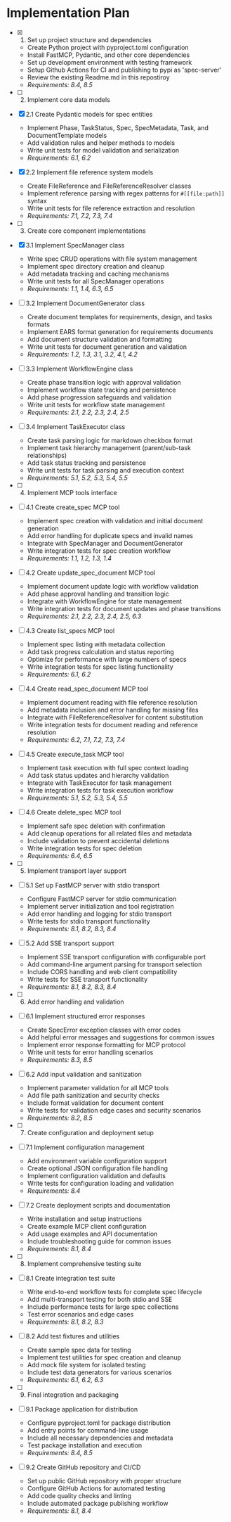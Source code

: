 # Implementation Plan

- [x] 1. Set up project structure and dependencies
  - Create Python project with pyproject.toml configuration
  - Install FastMCP, Pydantic, and other core dependencies
  - Set up development environment with testing framework
  - Setup Github Actions for CI and publishing to pypi as 'spec-server'
  - Review the existing Readme.md in this repostiroy
  - _Requirements: 8.4, 8.5_

- [ ] 2. Implement core data models
- [x] 2.1 Create Pydantic models for spec entities
  - Implement Phase, TaskStatus, Spec, SpecMetadata, Task, and DocumentTemplate models
  - Add validation rules and helper methods to models
  - Write unit tests for model validation and serialization
  - _Requirements: 6.1, 6.2_

- [x] 2.2 Implement file reference system models
  - Create FileReference and FileReferenceResolver classes
  - Implement reference parsing with regex patterns for `#[[file:path]]` syntax
  - Write unit tests for file reference extraction and resolution
  - _Requirements: 7.1, 7.2, 7.3, 7.4_

- [ ] 3. Create core component implementations
- [x] 3.1 Implement SpecManager class
  - Write spec CRUD operations with file system management
  - Implement spec directory creation and cleanup
  - Add metadata tracking and caching mechanisms
  - Write unit tests for all SpecManager operations
  - _Requirements: 1.1, 1.4, 6.3, 6.5_

- [ ] 3.2 Implement DocumentGenerator class
  - Create document templates for requirements, design, and tasks formats
  - Implement EARS format generation for requirements documents
  - Add document structure validation and formatting
  - Write unit tests for document generation and validation
  - _Requirements: 1.2, 1.3, 3.1, 3.2, 4.1, 4.2_

- [ ] 3.3 Implement WorkflowEngine class
  - Create phase transition logic with approval validation
  - Implement workflow state tracking and persistence
  - Add phase progression safeguards and validation
  - Write unit tests for workflow state management
  - _Requirements: 2.1, 2.2, 2.3, 2.4, 2.5_

- [ ] 3.4 Implement TaskExecutor class
  - Create task parsing logic for markdown checkbox format
  - Implement task hierarchy management (parent/sub-task relationships)
  - Add task status tracking and persistence
  - Write unit tests for task parsing and execution context
  - _Requirements: 5.1, 5.2, 5.3, 5.4, 5.5_

- [ ] 4. Implement MCP tools interface
- [ ] 4.1 Create create_spec MCP tool
  - Implement spec creation with validation and initial document generation
  - Add error handling for duplicate specs and invalid names
  - Integrate with SpecManager and DocumentGenerator
  - Write integration tests for spec creation workflow
  - _Requirements: 1.1, 1.2, 1.3, 1.4_

- [ ] 4.2 Create update_spec_document MCP tool
  - Implement document update logic with workflow validation
  - Add phase approval handling and transition logic
  - Integrate with WorkflowEngine for state management
  - Write integration tests for document updates and phase transitions
  - _Requirements: 2.1, 2.2, 2.3, 2.4, 2.5, 6.3_

- [ ] 4.3 Create list_specs MCP tool
  - Implement spec listing with metadata collection
  - Add task progress calculation and status reporting
  - Optimize for performance with large numbers of specs
  - Write integration tests for spec listing functionality
  - _Requirements: 6.1, 6.2_

- [ ] 4.4 Create read_spec_document MCP tool
  - Implement document reading with file reference resolution
  - Add metadata inclusion and error handling for missing files
  - Integrate with FileReferenceResolver for content substitution
  - Write integration tests for document reading and reference resolution
  - _Requirements: 6.2, 7.1, 7.2, 7.3, 7.4_

- [ ] 4.5 Create execute_task MCP tool
  - Implement task execution with full spec context loading
  - Add task status updates and hierarchy validation
  - Integrate with TaskExecutor for task management
  - Write integration tests for task execution workflow
  - _Requirements: 5.1, 5.2, 5.3, 5.4, 5.5_

- [ ] 4.6 Create delete_spec MCP tool
  - Implement safe spec deletion with confirmation
  - Add cleanup operations for all related files and metadata
  - Include validation to prevent accidental deletions
  - Write integration tests for spec deletion
  - _Requirements: 6.4, 6.5_

- [ ] 5. Implement transport layer support
- [ ] 5.1 Set up FastMCP server with stdio transport
  - Configure FastMCP server for stdio communication
  - Implement server initialization and tool registration
  - Add error handling and logging for stdio transport
  - Write tests for stdio transport functionality
  - _Requirements: 8.1, 8.2, 8.3, 8.4_

- [ ] 5.2 Add SSE transport support
  - Implement SSE transport configuration with configurable port
  - Add command-line argument parsing for transport selection
  - Include CORS handling and web client compatibility
  - Write tests for SSE transport functionality
  - _Requirements: 8.1, 8.2, 8.3, 8.4_

- [ ] 6. Add error handling and validation
- [ ] 6.1 Implement structured error responses
  - Create SpecError exception classes with error codes
  - Add helpful error messages and suggestions for common issues
  - Implement error response formatting for MCP protocol
  - Write unit tests for error handling scenarios
  - _Requirements: 8.3, 8.5_

- [ ] 6.2 Add input validation and sanitization
  - Implement parameter validation for all MCP tools
  - Add file path sanitization and security checks
  - Include format validation for document content
  - Write tests for validation edge cases and security scenarios
  - _Requirements: 8.2, 8.5_

- [ ] 7. Create configuration and deployment setup
- [ ] 7.1 Implement configuration management
  - Add environment variable configuration support
  - Create optional JSON configuration file handling
  - Implement configuration validation and defaults
  - Write tests for configuration loading and validation
  - _Requirements: 8.4_

- [ ] 7.2 Create deployment scripts and documentation
  - Write installation and setup instructions
  - Create example MCP client configuration
  - Add usage examples and API documentation
  - Include troubleshooting guide for common issues
  - _Requirements: 8.1, 8.4_

- [ ] 8. Implement comprehensive testing suite
- [ ] 8.1 Create integration test suite
  - Write end-to-end workflow tests for complete spec lifecycle
  - Add multi-transport testing for both stdio and SSE
  - Include performance tests for large spec collections
  - Test error scenarios and edge cases
  - _Requirements: 8.1, 8.2, 8.3_

- [ ] 8.2 Add test fixtures and utilities
  - Create sample spec data for testing
  - Implement test utilities for spec creation and cleanup
  - Add mock file system for isolated testing
  - Include test data generators for various scenarios
  - _Requirements: 6.1, 6.2, 6.3_

- [ ] 9. Final integration and packaging
- [ ] 9.1 Package application for distribution
  - Configure pyproject.toml for package distribution
  - Add entry points for command-line usage
  - Include all necessary dependencies and metadata
  - Test package installation and execution
  - _Requirements: 8.4, 8.5_

- [ ] 9.2 Create GitHub repository and CI/CD
  - Set up public GitHub repository with proper structure
  - Configure GitHub Actions for automated testing
  - Add code quality checks and linting
  - Include automated package publishing workflow
  - _Requirements: 8.1, 8.4_